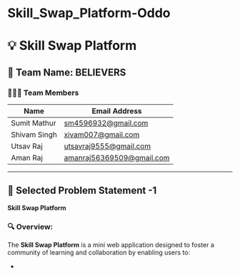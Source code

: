 ﻿# Skill_Swap_Platform-Oddo
# 💡 Skill Swap Platform

## 👥 Team Name: BELIEVERS

### 🧑‍🤝‍🧑 Team Members

| Name         | Email Address               |
|--------------|-----------------------------|
| Sumit Mathur | sm4596932@gmail.com         |
| Shivam Singh | xivam007@gmail.com          |
| Utsav Raj    | utsavraj9555@gmail.com      |
| Aman Raj     | amanraj56369509@gmail.com   |

---

## 🚀 Selected Problem Statement -1

**Skill Swap Platform**

### 🔍 Overview:

The **Skill Swap Platform** is a mini web application designed to foster a community of learning and collaboration by enabling users to:






-


